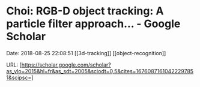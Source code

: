 # Choi: RGB-D object tracking: A particle filter approach... - Google Scholar

Date: 2018-08-25 22:08:51
[[3d-tracking]] [[object-recognition]]

URL: [https://scholar.google.com/scholar?as_ylo=2015&hl=fr&as_sdt=2005&sciodt=0,5&cites=16760871610422297851&scipsc=]
